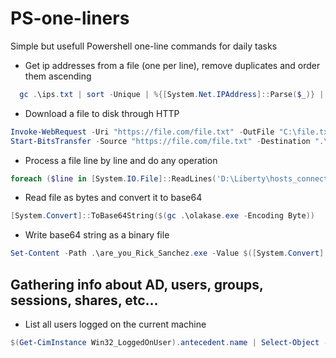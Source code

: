 # PS-one-liners
Simple but usefull Powershell one-line commands for daily tasks

* Get ip addresses from a file (one per line), remove duplicates and order them ascending
```Powershell
  gc .\ips.txt | sort -Unique | %{[System.Net.IPAddress]::Parse($_)} | sort {$bytes=$_.GetAddressBytes();[array]::Reverse($bytes);[BitConverter]::ToUInt32($bytes,0)} | ft IPAddressToString
```

* Download a file to disk through HTTP
```Powershell
Invoke-WebRequest -Uri "https://file.com/file.txt" -OutFile "C:\file.txt"
Start-BitsTransfer -Source "https://file.com/file.txt" -Destination ".\file.txt"
```

* Process a file line by line and do any operation
```Powershell
foreach ($line in [System.IO.File]::ReadLines('D:\Liberty\hosts_connection.txt')) { Resolve-DnsName $line | select Name,IP4Address}
```

* Read file as bytes and convert it to base64
```Powershell
[System.Convert]::ToBase64String($(gc .\olakase.exe -Encoding Byte))
```
* Write base64 string as a binary file
```Powershell
Set-Content -Path .\are_you_Rick_Sanchez.exe -Value $([System.Convert]::FromBase64String($b64)) -Encoding Byte
```

## Gathering info about AD, users, groups, sessions, shares, etc...
* List all users logged on the current machine
```Powershell
$(Get-CimInstance Win32_LoggedOnUser).antecedent.name | Select-Object -Unique
```
